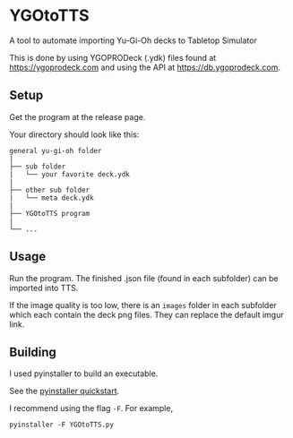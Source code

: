 # YGOtoTTS

A tool to automate importing Yu-Gi-Oh decks to Tabletop Simulator

This is done by using YGOPRODeck (.ydk) files found at <https://ygoprodeck.com> and using the API at <https://db.ygoprodeck.com>.


## Setup

Get the program at the release page.

Your directory should look like this:

```
general yu-gi-oh folder
|
├── sub folder
|   └── your favorite deck.ydk
|
├── other sub folder
|   └── meta deck.ydk
|
├── YGOtoTTS program
|
└── ...
```

## Usage

Run the program. The finished .json file (found in each subfolder) can be imported into TTS.

If the image quality is too low, there is an `images` folder in each subfolder which each contain the deck png files.
They can replace the default imgur link.

## Building

I used pyinstaller to build an executable.

See the [pyinstaller quickstart](https://www.pyinstaller.org).

I recommend using the flag `-F`. For example,
```
pyinstaller -F YGOtoTTS.py
```